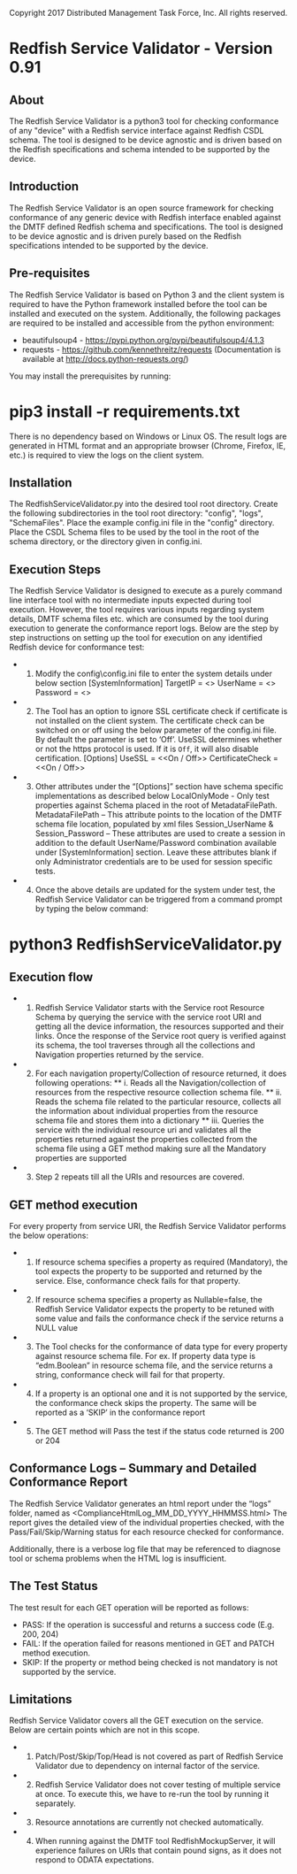 Copyright 2017 Distributed Management Task Force, Inc. All rights reserved.
# Redfish Service Validator - Version 0.91

## About
The Redfish Service Validator is a python3 tool for checking conformance of any "device" with a Redfish service interface against Redfish CSDL schema.  The tool is designed to be device agnostic and is driven based on the Redfish specifications and schema intended to be supported by the device.

## Introduction
The Redfish Service Validator is an open source framework for checking conformance of any generic device with Redfish interface enabled against the DMTF defined Redfish schema and specifications. The tool is designed to be device agnostic and is driven purely based on the Redfish specifications intended to be supported by the device.

## Pre-requisites
The Redfish Service Validator is based on Python 3 and the client system is required to have the Python framework installed before the tool can be installed and executed on the system. Additionally, the following packages are required to be installed and accessible from the python environment:
* beautifulsoup4  - https://pypi.python.org/pypi/beautifulsoup4/4.1.3
* requests  - https://github.com/kennethreitz/requests (Documentation is available at http://docs.python-requests.org/)

You may install the prerequisites by running:

# pip3 install -r requirements.txt

There is no dependency based on Windows or Linux OS. The result logs are generated in HTML format and an appropriate browser (Chrome, Firefox, IE, etc.) is required to view the logs on the client system.

## Installation
The RedfishServiceValidator.py into the desired tool root directory.  Create the following subdirectories in the tool root directory: "config", "logs", "SchemaFiles".  Place the example config.ini file in the "config" directory.  Place the CSDL Schema files to be used by the tool in the root of the schema directory, or the directory given in config.ini.

## Execution Steps
The Redfish Service Validator is designed to execute as a purely command line interface tool with no intermediate inputs expected during tool execution. However, the tool requires various inputs regarding system details, DMTF schema files etc. which are consumed by the tool during execution to generate the conformance report logs. Below are the step by step instructions on setting up the tool for execution on any identified Redfish device for conformance test:
* 1.	Modify the config\config.ini file to enter the system details under below section
[SystemInformation]
TargetIP = <<IPv4 address of the system under test>>
UserName = <<User ID of Administrator on the system>>
Password = <<Password of the Administrator>>
* 2.	The Tool has an option to ignore SSL certificate check if certificate is not installed on the client system. The certificate check can be switched on or off using the below parameter of the config.ini file. By default the parameter is set to ‘Off’.  UseSSL determines whether or not the https protocol is used.  If it is `Off`, it will also disable certification.
[Options]
UseSSL = <<On / Off>>
CertificateCheck = <<On / Off>>
* 3.	Other  attributes under the “[Options]” section have schema specific implementations as described below
LocalOnlyMode - Only test properties against Schema placed in the root of MetadataFilePath.
MetadataFilePath – This attribute points to the location of the DMTF schema file location, populated by xml files
Session_UserName & Session_Password – These attributes are used to create a session in addition to the default UserName/Password combination available under [SystemInformation] section. Leave these attributes blank if only Administrator credentials are to be used for session specific tests.
* 4.	Once the above details are updated for the system under test, the Redfish Service Validator can be triggered from a command prompt by typing the below command:

# python3 RedfishServiceValidator.py


## Execution flow
* 1.	Redfish Service Validator starts with the Service root Resource Schema by querying the service with the service root URI and getting all the device information, the resources supported and their links. Once the response of the Service root query is verified against its schema, the tool traverses through all the collections and Navigation properties returned by the service.
* 2.	For each navigation property/Collection of resource returned, it does following operations:
** i.	Reads all the Navigation/collection of resources from the respective resource collection schema file.
** ii.	Reads the schema file related to the particular resource, collects all the information about individual properties from the resource schema file and stores them into a dictionary
** iii.	Queries the service with the individual resource uri and validates all the properties returned against the properties collected from the schema file using a GET method making sure all the Mandatory properties are supported
* 3.	Step 2 repeats till all the URIs and resources are covered.
 
## GET method execution
For every property from service URI, the Redfish Service Validator performs the below operations:
* 1.	If resource schema specifies a property as required (Mandatory), the tool expects the property to be supported and returned by the service. Else, conformance check fails for that property. 
* 2.	If resource schema specifies a property as Nullable=false, the Redfish Service Validator expects the property to be retuned with some value and fails the conformance check if the service returns a NULL value 
* 3.	The Tool checks for the conformance of data type for every property against resource schema file. For ex. If property data type is “edm.Boolean” in resource schema file, and the service returns a string, conformance check will fail for that property.
* 4.	If a property is an optional one and it is not supported by the service, the conformance check skips the property. The same will be reported as a ‘SKIP’ in the conformance report
* 5.	The GET method will Pass the test if the status code returned is 200 or 204

## Conformance Logs – Summary and Detailed Conformance Report
The Redfish Service Validator generates an html report under the “logs” folder, named as <ComplianceHtmlLog_MM_DD_YYYY_HHMMSS.html> The report gives the detailed view of the individual properties checked, with the Pass/Fail/Skip/Warning status for each resource checked for conformance.

Additionally, there is a verbose log file that may be referenced to diagnose tool or schema problems when the HTML log is insufficient. 

## The Test Status
The test result for each GET operation will be reported as follows:
* PASS: If the operation is successful and returns a success code (E.g. 200, 204)
* FAIL: If the operation failed for reasons mentioned in GET and PATCH method execution.
* SKIP: If the property or method being checked is not mandatory is not supported by the service.

## Limitations
Redfish Service Validator covers all the GET execution on the service. Below are certain points which are not in this scope.
* 1.	Patch/Post/Skip/Top/Head is not covered as part of Redfish Service Validator due to dependency on internal factor of the service.
* 2.	Redfish Service Validator does not cover testing of multiple service at once. To execute this, we have to re-run the tool by running it separately.
* 3.    Resource annotations are currently not checked automatically.
* 4.    When running against the DMTF tool RedfishMockupServer, it will experience failures on URIs that contain pound signs, as it does not respond to ODATA expectations.
